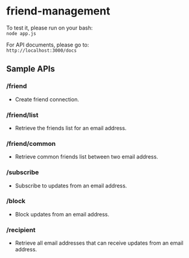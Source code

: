 # friend-management

To test it, please run on your bash:  
```node app.js```

For API documents, please go to:  
```http://localhost:3000/docs```

## Sample APIs
### /friend
- Create friend connection.

### /friend/list
- Retrieve the friends list for an email address.

### /friend/common
- Retrieve common friends list between two email address.

### /subscribe
- Subscribe to updates from an email address.

### /block
- Block updates from an email address.

### /recipient
- Retrieve all email addresses that can receive updates from an email address.
